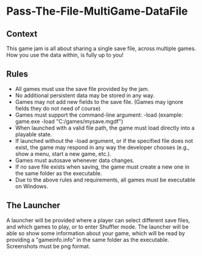 # Pass-The-File-MultiGame-DataFile

## Context
This game jam is all about sharing a single save file, across multiple games. How you use the data within, is fully up to you!

## Rules
- All games must use the save file provided by the jam.
- No additional persistent data may be stored in any way.
- Games may not add new fields to the save file. (Games may ignore fields they do not need of course)
- Games must support the command-line argument: -load <file path> (example: game.exe -load "C:/games/mysave.mgdf")
- When launched with a valid file path, the game must load directly into a playable state.
- If launched without the -load argument, or if the specified file does not exist, the game may respond in any way the developer chooses (e.g., show a menu, start a new game, etc.).
- Games must autosave whenever data changes.
- If no save file exists when saving, the game must create a new one in the same folder as the executable.
- Due to the above rules and requirements, all games must be executable on Windows.

## The Launcher
A launcher will be provided where a player can select different save files, and which games to play, or to enter Shuffler mode. The launcher will be able so show some information about your game, which will be read by providing a "gameinfo.info" in the same folder as the executable.
Screenshots must be png format.
